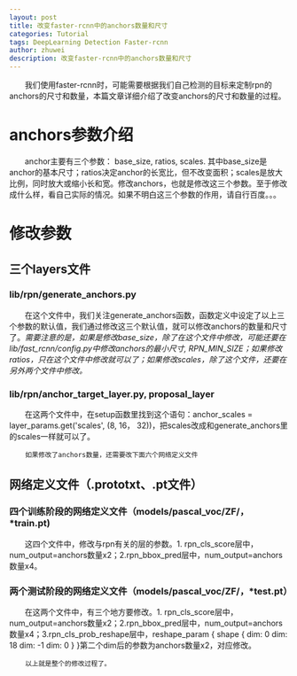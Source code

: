 ```yaml
---
layout: post
title: 改变faster-rcnn中的anchors数量和尺寸
categories: Tutorial
tags: DeepLearning Detection Faster-rcnn
author: zhuwei
description: 改变faster-rcnn中的anchors数量和尺寸
---
```

&emsp;&emsp;我们使用faster-rcnn时，可能需要根据我们自己检测的目标来定制rpn的anchors的尺寸和数量，本篇文章详细介绍了改变anchors的尺寸和数量的过程。     
# anchors参数介绍     
&emsp;&emsp;anchor主要有三个参数： base_size, ratios, scales. 其中base_size是anchor的基本尺寸；ratios决定anchor的长宽比，但不改变面积；scales是放大比例，同时放大或缩小长和宽。修改anchors，也就是修改这三个参数。至于修改成什么样，看自己实际的情况。如果不明白这三个参数的作用，请自行百度。。。    
# 修改参数    
## 三个layers文件    
### lib/rpn/generate_anchors.py    
&emsp;&emsp;在这个文件中，我们关注generate_anchors函数，函数定义中设定了以上三个参数的默认值，我们通过修改这三个默认值，就可以修改anchors的数量和尺寸了。*需要注意的是，如果是修改base_size，除了在这个文件中修改，可能还要在lib/fast_rcnn/config.py中修改anchors的最小尺寸, RPN_MIN_SIZE；如果修改ratios，只在这个文件中修改就可以了；如果修改scales，除了这个文件，还要在另外两个文件中修改。*     
### lib/rpn/anchor_target_layer.py, proposal_layer     
&emsp;&emsp;在这两个文件中，在setup函数里找到这个语句：anchor_scales = layer_params.get('scales', (8, 16， 32))，把scales改成和generate_anchors里的scales一样就可以了。    
		
        如果修改了anchors数量，还需要改下面六个网络定义文件      
        
## 网络定义文件（.prototxt、.pt文件）    
### 四个训练阶段的网络定义文件（models/pascal_voc/ZF/，*train.pt)      
&emsp;&emsp;这四个文件中，修改与rpn有关的层的参数。1. rpn_cls_score层中，num_output=anchors数量x2；2.rpn_bbox_pred层中，num_output=anchors数量x4。     
### 两个测试阶段的网络定义文件（models/pascal_voc/ZF/，*test.pt）     
&emsp;&emsp;在这两个文件中，有三个地方要修改。1. rpn_cls_score层中，num_output=anchors数量x2；2.rpn_bbox_pred层中，num_output=anchors数量x4；3.rpn_cls_prob_reshape层中，reshape_param { shape { dim: 0 dim: 18 dim: -1 dim: 0 } }第二个dim后的参数为anchors数量x2，对应修改。    

		以上就是整个的修改过程了。
